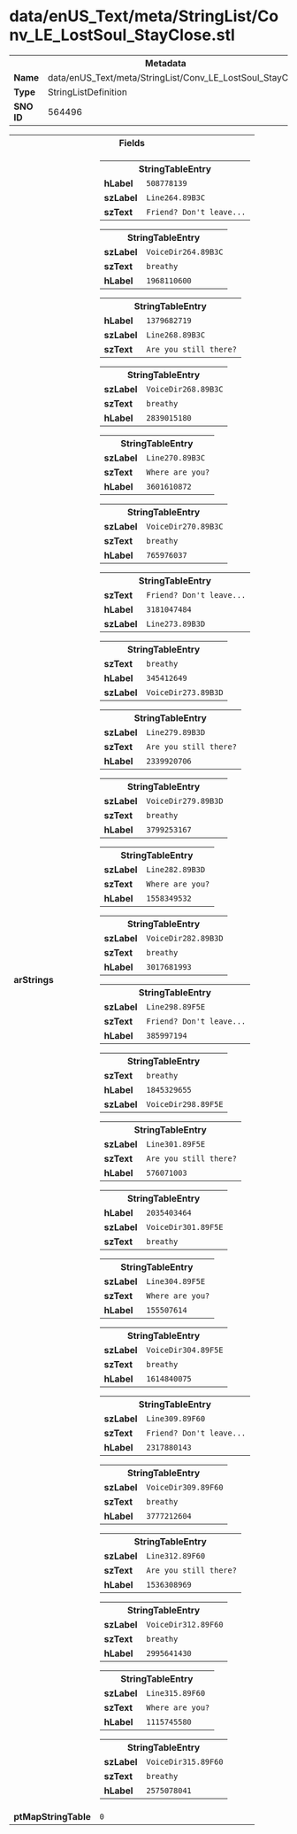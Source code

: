 <h1>data/enUS_Text/meta/StringList/Conv_LE_LostSoul_StayClose.stl</h1><table><tr><th colspan="100%">Metadata</th></tr><tr><td><b>Name</b></td><td>data/enUS_Text/meta/StringList/Conv_LE_LostSoul_StayClose.stl</td></tr><tr><td><b>Type</b></td><td>StringListDefinition</td></tr><tr><td><b>SNO ID</b></td><td>564496</td></tr></table>

<table><tr><th colspan="100%">Fields</th></tr><tr><td><b>arStrings</b></td><td><table><tr><th colspan="100%">StringTableEntry</th></tr><tr><td><b>hLabel</b></td><td><code>508778139</code></td></tr><tr><td><b>szLabel</b></td><td><code>Line264.89B3C</code></td></tr><tr><td><b>szText</b></td><td><code>Friend? Don't leave...</code></td></tr></table>


<table><tr><th colspan="100%">StringTableEntry</th></tr><tr><td><b>szLabel</b></td><td><code>VoiceDir264.89B3C</code></td></tr><tr><td><b>szText</b></td><td><code>breathy</code></td></tr><tr><td><b>hLabel</b></td><td><code>1968110600</code></td></tr></table>


<table><tr><th colspan="100%">StringTableEntry</th></tr><tr><td><b>hLabel</b></td><td><code>1379682719</code></td></tr><tr><td><b>szLabel</b></td><td><code>Line268.89B3C</code></td></tr><tr><td><b>szText</b></td><td><code>Are you still there?</code></td></tr></table>


<table><tr><th colspan="100%">StringTableEntry</th></tr><tr><td><b>szLabel</b></td><td><code>VoiceDir268.89B3C</code></td></tr><tr><td><b>szText</b></td><td><code>breathy</code></td></tr><tr><td><b>hLabel</b></td><td><code>2839015180</code></td></tr></table>


<table><tr><th colspan="100%">StringTableEntry</th></tr><tr><td><b>szLabel</b></td><td><code>Line270.89B3C</code></td></tr><tr><td><b>szText</b></td><td><code>Where are you?</code></td></tr><tr><td><b>hLabel</b></td><td><code>3601610872</code></td></tr></table>


<table><tr><th colspan="100%">StringTableEntry</th></tr><tr><td><b>szLabel</b></td><td><code>VoiceDir270.89B3C</code></td></tr><tr><td><b>szText</b></td><td><code>breathy</code></td></tr><tr><td><b>hLabel</b></td><td><code>765976037</code></td></tr></table>


<table><tr><th colspan="100%">StringTableEntry</th></tr><tr><td><b>szText</b></td><td><code>Friend? Don't leave...</code></td></tr><tr><td><b>hLabel</b></td><td><code>3181047484</code></td></tr><tr><td><b>szLabel</b></td><td><code>Line273.89B3D</code></td></tr></table>


<table><tr><th colspan="100%">StringTableEntry</th></tr><tr><td><b>szText</b></td><td><code>breathy</code></td></tr><tr><td><b>hLabel</b></td><td><code>345412649</code></td></tr><tr><td><b>szLabel</b></td><td><code>VoiceDir273.89B3D</code></td></tr></table>


<table><tr><th colspan="100%">StringTableEntry</th></tr><tr><td><b>szLabel</b></td><td><code>Line279.89B3D</code></td></tr><tr><td><b>szText</b></td><td><code>Are you still there?</code></td></tr><tr><td><b>hLabel</b></td><td><code>2339920706</code></td></tr></table>


<table><tr><th colspan="100%">StringTableEntry</th></tr><tr><td><b>szLabel</b></td><td><code>VoiceDir279.89B3D</code></td></tr><tr><td><b>szText</b></td><td><code>breathy</code></td></tr><tr><td><b>hLabel</b></td><td><code>3799253167</code></td></tr></table>


<table><tr><th colspan="100%">StringTableEntry</th></tr><tr><td><b>szLabel</b></td><td><code>Line282.89B3D</code></td></tr><tr><td><b>szText</b></td><td><code>Where are you?</code></td></tr><tr><td><b>hLabel</b></td><td><code>1558349532</code></td></tr></table>


<table><tr><th colspan="100%">StringTableEntry</th></tr><tr><td><b>szLabel</b></td><td><code>VoiceDir282.89B3D</code></td></tr><tr><td><b>szText</b></td><td><code>breathy</code></td></tr><tr><td><b>hLabel</b></td><td><code>3017681993</code></td></tr></table>


<table><tr><th colspan="100%">StringTableEntry</th></tr><tr><td><b>szLabel</b></td><td><code>Line298.89F5E</code></td></tr><tr><td><b>szText</b></td><td><code>Friend? Don't leave...</code></td></tr><tr><td><b>hLabel</b></td><td><code>385997194</code></td></tr></table>


<table><tr><th colspan="100%">StringTableEntry</th></tr><tr><td><b>szText</b></td><td><code>breathy</code></td></tr><tr><td><b>hLabel</b></td><td><code>1845329655</code></td></tr><tr><td><b>szLabel</b></td><td><code>VoiceDir298.89F5E</code></td></tr></table>


<table><tr><th colspan="100%">StringTableEntry</th></tr><tr><td><b>szLabel</b></td><td><code>Line301.89F5E</code></td></tr><tr><td><b>szText</b></td><td><code>Are you still there?</code></td></tr><tr><td><b>hLabel</b></td><td><code>576071003</code></td></tr></table>


<table><tr><th colspan="100%">StringTableEntry</th></tr><tr><td><b>hLabel</b></td><td><code>2035403464</code></td></tr><tr><td><b>szLabel</b></td><td><code>VoiceDir301.89F5E</code></td></tr><tr><td><b>szText</b></td><td><code>breathy</code></td></tr></table>


<table><tr><th colspan="100%">StringTableEntry</th></tr><tr><td><b>szLabel</b></td><td><code>Line304.89F5E</code></td></tr><tr><td><b>szText</b></td><td><code>Where are you?</code></td></tr><tr><td><b>hLabel</b></td><td><code>155507614</code></td></tr></table>


<table><tr><th colspan="100%">StringTableEntry</th></tr><tr><td><b>szLabel</b></td><td><code>VoiceDir304.89F5E</code></td></tr><tr><td><b>szText</b></td><td><code>breathy</code></td></tr><tr><td><b>hLabel</b></td><td><code>1614840075</code></td></tr></table>


<table><tr><th colspan="100%">StringTableEntry</th></tr><tr><td><b>szLabel</b></td><td><code>Line309.89F60</code></td></tr><tr><td><b>szText</b></td><td><code>Friend? Don't leave...</code></td></tr><tr><td><b>hLabel</b></td><td><code>2317880143</code></td></tr></table>


<table><tr><th colspan="100%">StringTableEntry</th></tr><tr><td><b>szLabel</b></td><td><code>VoiceDir309.89F60</code></td></tr><tr><td><b>szText</b></td><td><code>breathy</code></td></tr><tr><td><b>hLabel</b></td><td><code>3777212604</code></td></tr></table>


<table><tr><th colspan="100%">StringTableEntry</th></tr><tr><td><b>szLabel</b></td><td><code>Line312.89F60</code></td></tr><tr><td><b>szText</b></td><td><code>Are you still there?</code></td></tr><tr><td><b>hLabel</b></td><td><code>1536308969</code></td></tr></table>


<table><tr><th colspan="100%">StringTableEntry</th></tr><tr><td><b>szLabel</b></td><td><code>VoiceDir312.89F60</code></td></tr><tr><td><b>szText</b></td><td><code>breathy</code></td></tr><tr><td><b>hLabel</b></td><td><code>2995641430</code></td></tr></table>


<table><tr><th colspan="100%">StringTableEntry</th></tr><tr><td><b>szLabel</b></td><td><code>Line315.89F60</code></td></tr><tr><td><b>szText</b></td><td><code>Where are you?</code></td></tr><tr><td><b>hLabel</b></td><td><code>1115745580</code></td></tr></table>


<table><tr><th colspan="100%">StringTableEntry</th></tr><tr><td><b>szLabel</b></td><td><code>VoiceDir315.89F60</code></td></tr><tr><td><b>szText</b></td><td><code>breathy</code></td></tr><tr><td><b>hLabel</b></td><td><code>2575078041</code></td></tr></table>


</td></tr><tr><td><b>ptMapStringTable</b></td><td><code>0</code></td></tr></table>

